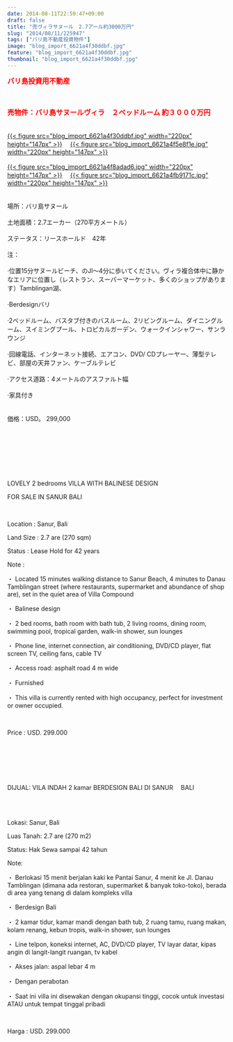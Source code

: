 ```yaml
---
date: 2014-08-11T22:59:47+09:00
draft: false
title: "売ヴィラサヌール　2.7アール約3000万円"
slug: "2014/08/11/225947"
tags: ["バリ島不動産投資物件"]
image: "blog_import_6621a4f30ddbf.jpg"
feature: "blog_import_6621a4f30ddbf.jpg"
thumbnail: "blog_import_6621a4f30ddbf.jpg"
---
```

<p><span lang="ja" id="result_box"><font color="#ff0000" size="3"><strong>バリ島投資用不動産</strong></font></span></p><p><span lang="ja"><font color="#ff0000" size="3"><strong><br/></strong></font></span></p><p><span lang="ja"><font color="#ff0000" size="3"><strong>売物件：バリ島サヌールヴィラ　２ベッドルーム 約３０００万円<br/></strong></font><br/><br/><a href="blog_import_6621a4f43e6cc.jpg">{{< figure src="blog_import_6621a4f30ddbf.jpg" width="220px" height="147px" >}}</a> 　<a href="blog_import_6621a4f747747.jpg">{{< figure src="blog_import_6621a4f5e8f1e.jpg" width="220px" height="147px" >}}</a> <br/><br/><a href="blog_import_6621a4fa0aa54.jpg">{{< figure src="blog_import_6621a4f8adad6.jpg" width="220px" height="147px" >}}</a> 　<a href="blog_import_6621a4fd0382a.jpg">{{< figure src="blog_import_6621a4fb9171c.jpg" width="220px" height="147px" >}}</a> <br/><br/><br/><span>場所：バリ島サヌール</span> <br/><br/><span>土地</span><span>面積：</span><span>2.7エーカー</span><span>（</span><span>270平方メートル</span><span>）</span> <br/><br/><span>ステータス</span><span>：リースホールド　</span><span>42年</span><br/><br/><span>注：</span> <br/><br/><span>·</span><span>位置</span><span>15分</span><span>サヌールビーチ</span><span>、</span><span>のJl</span><span>～4</span><span>分</span><span>に歩いてください。</span><span>ヴィラ</span><span>複合体中に</span><span>静かなエリアに位置し</span><span>（</span><span>レストラン</span><span>、スーパーマーケット、</span><span>多くのショップ</span><span>が</span><span>あります）</span><span>Tamblingan</span><span>湖</span><span>、</span> <br/><br/><span>·</span><span>Berdesign</span><span>バリ</span> <br/><br/><span>·2ベッドルーム</span><span>、</span><span>バスタブ</span><span>付きのバスルーム</span><span>、</span><span>2</span><span>リビングルーム</span><span>、</span><span>ダイニングルーム</span><span>、</span><span>スイミングプール、</span><span>トロピカルガーデン</span><span>、</span><span>ウォークインシャワー</span><span>、</span><span>サンラウンジ</span> <br/><br/><span>·</span><span>回線電話</span><span>、インターネット接続、</span><span>エアコン、DVD</span><span>/</span> <span class="hps">CDプレーヤー</span><span>、</span><span>薄型テレビ、</span><span>部屋の天井</span><span>ファン</span><span>、</span><span>ケーブルテレビ</span> <br/><br/><span>·</span><span>アクセス道路</span><span>：</span><span>4メートル</span><span>の</span><span>アスファルト</span><span>幅</span> <br/><br/><span>·</span><span>家具</span><span>付き</span> <br/><br/><br/><span>価格：</span><span>USD</span><span>。</span> <span class="hps">299,000</span></span></p><div id="gt-edit" style="DISPLAY: none"><div style="WIDTH: 100%"><div role="button" aria-label="テキストを消去" id="gt-clear" class="clear-button goog-toolbar-button" style="RIGHT: 0px; DISPLAY: none" unselectable="on" data-tooltip-align="t,c" data-tooltip="テキストを消去"><span class="jfk-button-img" unselectable="on"><br/></span></div></div></div><div id="gt-res-tools"><div id="gt-res-tools-l"><div id="gt-pb-star"><div role="button" tabindex="0" aria-label="フレーズ集に保存" aria-hidden="false" class="goog-toolbar-button goog-inline-block trans-pb-button" unselectable="on" data-tooltip-align="t,c" data-tooltip="フレーズ集に保存"><span class="jfk-button-img" unselectable="on"><br/></span></div></div><div role="button" tabindex="0" aria-label="すべて選択" aria-hidden="false" id="gt-res-select" class="select-button goog-toolbar-button" unselectable="on" data-tooltip-align="t,c" data-tooltip="すべて選択"><span class="jfk-button-img" unselectable="on"><br/></span></div><div role="button" tabindex="0" aria-label="この翻訳を編集" aria-hidden="false" id="gt-res-edit" class="trans-edit-button goog-toolbar-button" unselectable="on" data-tooltip-align="t,c" data-tooltip="この翻訳を編集"><span class="jfk-button-img" unselectable="on"><br/></span></div></div></div><br/><br/><br/><p>LOVELY 2 bedrooms VILLA WITH BALINESE DESIGN</p><p>FOR SALE IN SANUR BALI </p><br/><p>Location : Sanur, Bali</p><p>Land Size : 2.7 are (270 sqm)</p><p>Status : Lease Hold for 42 years</p><p>Note : </p><p>・ Located 15 minutes walking distance to Sanur Beach, 4 minutes to Danau Tamblingan street (where restaurants, supermarket and abundance of shop are), set in the quiet area of Villa Compound</p><p>・ Balinese design </p><p>・ 2 bed rooms, bath room with bath tub, 2 living rooms, dining room, swimming pool, tropical garden, walk-in shower, sun lounges</p><p>・ Phone line, internet connection, air conditioning, DVD/CD player, flat screen TV, ceiling fans, cable TV</p><p>・ Access road: asphalt road 4 m wide</p><p>・ Furnished</p><p>・ This villa is currently rented with high occupancy, perfect for investment or owner occupied.</p><br/><p>Price : USD. 299.000</p><br/><p><br/></p><br/><p>DIJUAL: VILA INDAH 2 kamar BERDESIGN BALI DI SANUR 　BALI</p><br/><br/><p>Lokasi: Sanur, Bali</p><p>Luas Tanah: 2.7 are (270 m2)</p><p>Status: Hak Sewa sampai 42 tahun</p><p>Note:</p><p>・ Berlokasi 15 menit berjalan kaki ke Pantai Sanur, 4 menit ke Jl. Danau Tamblingan (dimana ada restoran, supermarket &amp; banyak toko-toko), berada di area yang tenang di dalam kompleks villa</p><p>・ Berdesign Bali</p><p>・ 2 kamar tidur, kamar mandi dengan bath tub, 2 ruang tamu, ruang makan, kolam renang, kebun tropis, walk-in shower, sun lounges</p><p>・ Line telpon, koneksi internet, AC, DVD/CD player, TV layar datar, kipas angin di langit-langit ruangan, tv kabel</p><p>・ Akses jalan: aspal lebar 4 m</p><p>・ Dengan perabotan</p><p>・ Saat ini villa ini disewakan dengan okupansi tinggi, cocok untuk investasi ATAU untuk tempat tinggal pribadi</p><br/><p>Harga : USD. 299.000 </p><br/>


